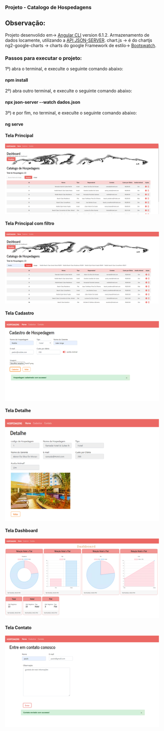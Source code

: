 ### Projeto - Catalogo de Hospedagens

 
## Observação:
Projeto desenvolido em-> [Angular CLI](https://github.com/angular/angular-cli) version 6.1.2.
Armazenamento de dados locamente, utilizando a [API JSON-SERVER](https://github.com/typicode/json-server).
chart.js -> é do chartjs
ng2-google-charts -> charts do google 
Framework de estilo-> [Bootswatch](https://bootswatch.com/).

### Passos para executar o projeto:

1º) abra o terminal, e execulte o seguinte comando abaixo:
#### npm install


2º) abra outro terminal, e execulte o seguinte comando abaixo:
#### npx json-server --watch dados.json


3º) e por fim, no terminal, e execulte o seguinte comando abaixo:
#### ng serve


#### Tela Principal

![image](https://github.com/laisvidoto1994/angular2/blob/master/imagens%20das%20telas/crud/tela-Principal.png)

#### Tela Principal com filtro

![image](https://github.com/laisvidoto1994/angular2/blob/master/imagens%20das%20telas/crud/tela-PrincipalComBusca.png)

#### Tela Cadastro

![image](https://github.com/laisvidoto1994/angular2/blob/master/imagens%20das%20telas/crud/tela-CadastroPreenchida.png)

#### Tela Detalhe

![image](https://github.com/laisvidoto1994/angular2/blob/master/imagens%20das%20telas/crud/tela-Detalhe.png)

#### Tela Dashboard

![image](https://github.com/laisvidoto1994/angular2/blob/master/imagens%20das%20telas/crud/tela-Dashboard.png)

#### Tela Contato

![image](https://github.com/laisvidoto1994/angular2/blob/master/imagens%20das%20telas/crud/tela-ContatoPreenchida.png)



